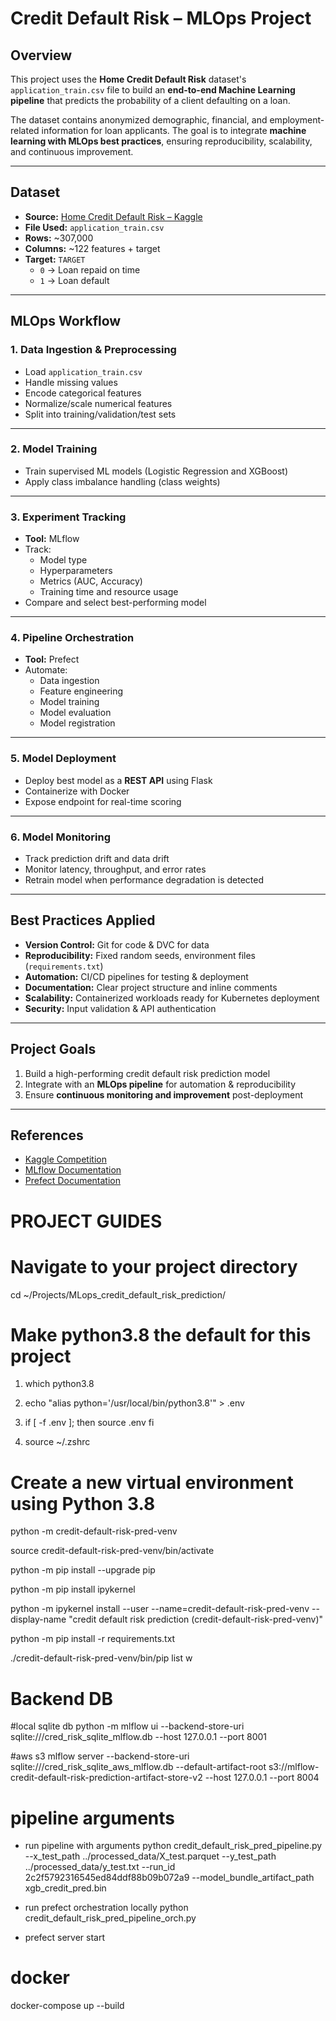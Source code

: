 # Credit Default Risk – MLOps Project

## Overview
This project uses the **Home Credit Default Risk** dataset's `application_train.csv` file to build an **end-to-end Machine Learning pipeline** that predicts the probability of a client defaulting on a loan.

The dataset contains anonymized demographic, financial, and employment-related information for loan applicants. The goal is to integrate **machine learning with MLOps best practices**, ensuring reproducibility, scalability, and continuous improvement.

---

## Dataset
- **Source:** [Home Credit Default Risk – Kaggle](https://www.kaggle.com/competitions/home-credit-default-risk)
- **File Used:** `application_train.csv`
- **Rows:** ~307,000
- **Columns:** ~122 features + target
- **Target:** `TARGET`
  - `0` → Loan repaid on time
  - `1` → Loan default

---

## MLOps Workflow

### 1. Data Ingestion & Preprocessing
- Load `application_train.csv`
- Handle missing values
- Encode categorical features
- Normalize/scale numerical features
- Split into training/validation/test sets

---

### 2. Model Training
- Train supervised ML models (Logistic Regression and XGBoost)
- Apply class imbalance handling (class weights)

---

### 3. Experiment Tracking
- **Tool:** MLflow
- Track:
  - Model type
  - Hyperparameters
  - Metrics (AUC, Accuracy)
  - Training time and resource usage
- Compare and select best-performing model

---

### 4. Pipeline Orchestration
- **Tool:** Prefect
- Automate:
  - Data ingestion
  - Feature engineering
  - Model training
  - Model evaluation
  - Model registration

---

### 5. Model Deployment
- Deploy best model as a **REST API** using Flask
- Containerize with Docker
- Expose endpoint for real-time scoring

---

### 6. Model Monitoring
- Track prediction drift and data drift
- Monitor latency, throughput, and error rates
- Retrain model when performance degradation is detected

---

## Best Practices Applied
- **Version Control:** Git for code & DVC for data
- **Reproducibility:** Fixed random seeds, environment files (`requirements.txt`)
- **Automation:** CI/CD pipelines for testing & deployment
- **Documentation:** Clear project structure and inline comments
- **Scalability:** Containerized workloads ready for Kubernetes deployment
- **Security:** Input validation & API authentication

---

## Project Goals
1. Build a high-performing credit default risk prediction model
2. Integrate with an **MLOps pipeline** for automation & reproducibility
3. Ensure **continuous monitoring and improvement** post-deployment

---

## References
- [Kaggle Competition](https://www.kaggle.com/competitions/home-credit-default-risk)
- [MLflow Documentation](https://mlflow.org/docs/latest/index.html)
- [Prefect Documentation](https://docs.prefect.io/)

# PROJECT GUIDES

# Navigate to your project directory
cd ~/Projects/MLops_credit_default_risk_prediction/

# Make python3.8 the default for this project
1. which python3.8

2. echo "alias python='/usr/local/bin/python3.8'" > .env

3. if [ -f .env ]; then
    source .env
   fi

4. source ~/.zshrc

# Create a new virtual environment using Python 3.8
python -m credit-default-risk-pred-venv

source credit-default-risk-pred-venv/bin/activate

python -m pip install --upgrade pip

python -m pip install ipykernel

python -m ipykernel install --user --name=credit-default-risk-pred-venv --display-name "credit default risk prediction (credit-default-risk-pred-venv)"

python -m pip install -r requirements.txt

./credit-default-risk-pred-venv/bin/pip list
w
# Backend DB
#local sqlite db
python -m mlflow ui --backend-store-uri sqlite:///cred_risk_sqlite_mlflow.db --host 127.0.0.1 --port 8001

#aws s3
mlflow server --backend-store-uri sqlite:///cred_risk_sqlite_aws_mlflow.db  --default-artifact-root s3://mlflow-credit-default-risk-prediction-artifact-store-v2 --host 127.0.0.1 --port 8004

# pipeline arguments
- run pipeline with arguments
python credit_default_risk_pred_pipeline.py  --x_test_path ../processed_data/X_test.parquet --y_test_path ../processed_data/y_test.txt --run_id 2c2f5792316545ed84ddf88b09b072a9  --model_bundle_artifact_path xgb_credit_pred.bin

- run prefect orchestration locally
python credit_default_risk_pred_pipeline_orch.py

- prefect server start

# docker
docker-compose up --build